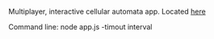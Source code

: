 Multiplayer, interactive cellular automata app.  Located [here](https://cryptic-beach-9034.herokuapp.com/)

Command line:
node app.js -timout interval
